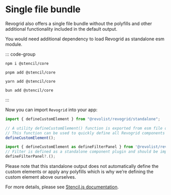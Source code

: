 # Single file bundle

Revogrid also offers a single file bundle without the polyfills and other additional functionality included in the default output.

You would need additional dependency to load Revogrid as standalone esm module.

::: code-group

```npm
npm i @stencil/core

```

```pnpm
pnpm add @stencil/core
```

```yarn
yarn add @stencil/core
```

```bun
bun add @stencil/core
```
:::

Now you can import `Revogrid` into your app:

```js
import { defineCustomElement } from "@revolist/revogrid/standalone";

// A utility defineCustomElement() function is exported from esm file of the output directory.
// This function can be used to quickly define all Revogrid components in a project on the custom elements registry.
defineCustomElement();

import { defineCustomElement as defineFilterPanel } from '@revolist/revogrid/standalone/revogr-filter-panel.js';
// Filter is defined as a standalone component plugin and should be imported here
defineFilterPanel?.();
```

Please note that this standalone output does not automatically define the custom elements or apply any polyfills which is why we’re defining the custom element above ourselves.

For more details, please see [Stencil.js documentation](https://stenciljs.com/docs/custom-elements).


<!--@include: ../../demo/js/js.start.standalone.md-->